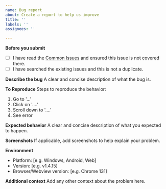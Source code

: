 ```yaml
---
name: Bug report
about: Create a report to help us improve
title: ''
labels: ''
assignees: ''

---
```


<!-- Please use English or 中文 -->

**Before you submit**
- [ ] I have read the [Common Issues](https://docs.aiaw.app/usage/common-issues.html) and ensured this issue is not covered there.
- [ ] I have searched the existing issues and this is not a duplicate.

**Describe the bug**
A clear and concise description of what the bug is.

**To Reproduce**
Steps to reproduce the behavior:
1. Go to '...'
2. Click on '....'
3. Scroll down to '....'
4. See error

**Expected behavior**
A clear and concise description of what you expected to happen.

**Screenshots**
If applicable, add screenshots to help explain your problem.

**Environment**
 - Platform: [e.g. Windows, Android, Web]
 - Version: [e.g. v1.4.15]
 - Browser/Webview version: [e.g. Chrome 131]

**Additional context**
Add any other context about the problem here.
